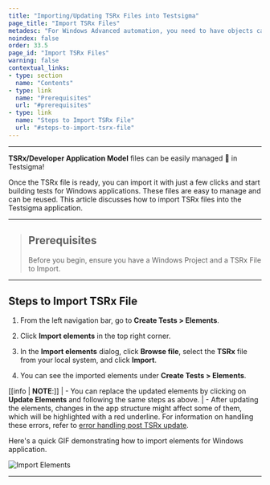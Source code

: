 ```yaml
---
title: "Importing/Updating TSRx Files into Testsigma"
page_title: "Import TSRx Files"
metadesc: "For Windows Advanced automation, you need to have objects captured in TSRx format. This article discusses how to import TSRx files into Testsigma application"
noindex: false
order: 33.5
page_id: "Import TSRx Files"
warning: false
contextual_links:
- type: section
  name: "Contents"
- type: link
  name: "Prerequisites"
  url: "#prerequisites"
- type: link
  name: "Steps to Import TSRx File"
  url: "#steps-to-import-tsrx-file"
---
```


---

**TSRx/Developer Application Model** files can be easily managed 🔧 in Testsigma! 

Once the TSRx file is ready, you can import it with just a few clicks and start building tests for Windows applications. These files are easy to manage and can be reused. This article discusses how to import TSRx files into the Testsigma application.

---

> ## **Prerequisites**
>
> Before you begin, ensure you have a Windows Project and a TSRx File to Import. 

---

## **Steps to Import TSRx File**

1. From the left navigation bar, go to **Create Tests > Elements**.

2. Click **Import elements** in the top right corner.

3. In the **Import elements** dialog, click **Browse file**, select the **TSRx** file from your local system, and click **Import**.

4. You can see the imported elements under **Create Tests > Elements**.

[[info | **NOTE**:]]
| - You can replace the updated elements by clicking on **Update Elements** and following the same steps as above. 
| - After updating the elements, changes in the app structure might affect some of them, which will be highlighted with a red underline. For information on handling these errors, refer to [error handling post TSRx update](https://testsigma.com/docs/windows-automation/error-handling/).

Here's a quick GIF demonstrating how to import elements for Windows application.

![Import Elements](https://s3.amazonaws.com/static-docs.testsigma.com/new_images/projects/applications/importtsrxelements.gif)

---